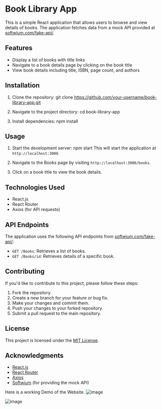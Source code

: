 # Book Library App

This is a simple React application that allows users to browse and view details of books. The application fetches data from a mock API provided at [softwium.com/fake-api/](https://softwium.com/fake-api/).

## Features

- Display a list of books with title links
- Navigate to a book details page by clicking on the book title
- View book details including title, ISBN, page count, and authors

## Installation

1. Clone the repository:
git clone https://github.com/your-username/book-library-app.git

2. Navigate to the project directory:
cd book-library-app

3. Install dependencies:
npm install

## Usage

1. Start the development server:
npm start
This will start the application at `http://localhost:3000`.

2. Navigate to the Books page by visiting `http://localhost:3000/books`.

3. Click on a book title to view the book details.

## Technologies Used

- React.js
- React Router
- Axios (for API requests)

## API Endpoints

The application uses the following API endpoints from [softwium.com/fake-api/](https://softwium.com/fake-api/):

- `GET /Books`: Retrieves a list of books.
- `GET /Books/id`: Retrieves details of a specific book.

## Contributing

If you'd like to contribute to this project, please follow these steps:

1. Fork the repository.
2. Create a new branch for your feature or bug fix.
3. Make your changes and commit them.
4. Push your changes to your forked repository.
5. Submit a pull request to the main repository.

## License

This project is licensed under the [MIT License](LICENSE).

## Acknowledgments

- [React.js](https://reactjs.org/)
- [React Router](https://reactrouter.com/)
- [Axios](https://axios-http.com/)
- [Softwium](https://softwium.com/) (for providing the mock API)

Here is a working Demo of the Website.
![image](https://github.com/aakshivora/Hirademy_FrontendAssignment/assets/72702098/de64b8bc-79ab-42d4-a388-29b8f5d4de7c)

![image](https://github.com/aakshivora/Hirademy_FrontendAssignment/assets/72702098/30a01c3f-f0e6-4ada-9229-ae8bd18e73d1)

